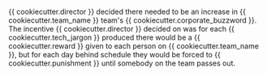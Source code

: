 {{ cookiecutter.director }} decided there needed to be an increase in {{ cookiecutter.team_name }} team's {{ cookiecutter.corporate_buzzword }}.  The incentive {{ cookiecutter.director }} decided on was for each {{ cookiecutter.tech_jargon }} produced there would be a {{ cookiecutter.reward }} given to each person on {{ cookiecutter.team_name }}, but for each day behind schedule they would be forced to {{ cookiecutter.punishment }} until somebody on the team passes out.
 